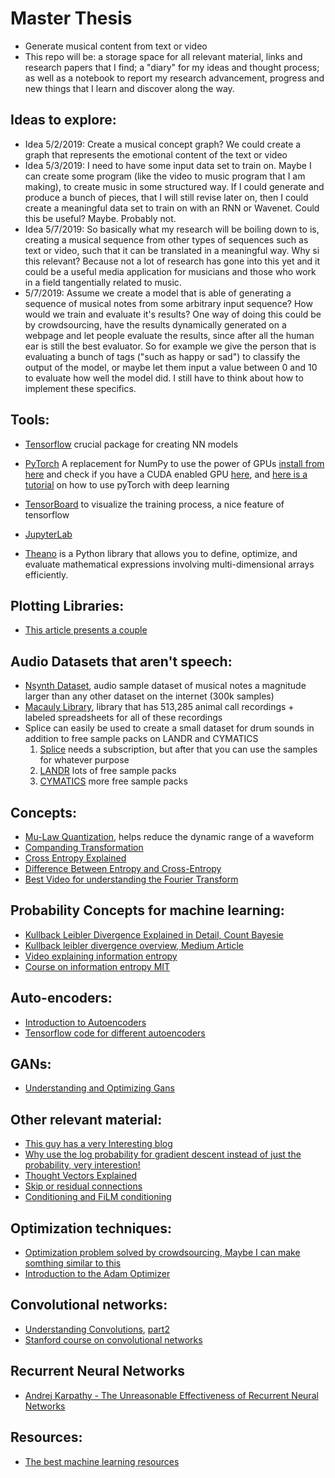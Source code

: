 # Master Thesis

* Generate musical content from text or video
* This repo will be: a storage space for all relevant material, links and research papers that I find; a "diary" for my ideas and thought process; as well as a notebook to report my research advancement, progress and new things that I learn and discover along the way.

## Ideas to explore:
* Idea 5/2/2019: Create a musical concept graph? We could create a graph that represents the emotional content of the text or video
* Idea 5/3/2019: I need to have some input data set to train on. Maybe I can create some program (like the video to music program that I am making), to create music in some structured way. If I could generate and produce a bunch of pieces, that I will still revise later on, then I could create a meaningful data set to train on with an RNN or Wavenet. Could this be useful? Maybe. Probably not.
* Idea 5/7/2019: So basically what my research will be boiling down to is, creating a musical sequence from other types of sequences such as text or video, such that it can be translated in a meaningful way. Why si this relevant? Because not a lot of research has gone into this yet and it could be a useful media application for musicians and those who work in a field tangentially related to music.
* 5/7/2019: Assume we create a model that is able of generating a sequence of musical notes from some arbitrary input sequence? How would we train and evaluate it's results? One way of doing this could be by crowdsourcing, have the results dynamically generated on a webpage and let people evaluate the results, since after all the human ear is still the best evaluator. So for example we give the person that is evaluating a bunch of tags ("such as happy or sad") to classify the output of the model, or maybe let them input a value between 0 and 10 to evaluate how well the model did. I still have to think about how to implement these specifics.

## Tools:
* [Tensorflow](https://www.tensorflow.org/install) crucial package for creating NN models
* [PyTorch](https://pytorch.org/tutorials/beginner/blitz/tensor_tutorial.html) A replacement for NumPy to use the power of GPUs [install from here](https://pytorch.org/get-started/locally/) and check if you have a CUDA enabled GPU [here](https://developer.nvidia.com/cuda-gpus), and [here is a tutorial](https://medium.com/@josh_2774/deep-learning-with-pytorch-9574e74d17ad) on how to use pyTorch with deep learning
* [TensorBoard](https://www.tensorflow.org/guide/summaries_and_tensorboard#setup) to visualize the training process, a nice feature of tensorflow
* [JupyterLab](https://jupyterlab.readthedocs.io/en/stable/getting_started/installation.html)

* [Theano](http://deeplearning.net/software/theano/) is a Python library that allows you to define, optimize, and evaluate mathematical expressions involving multi-dimensional arrays efficiently.

## Plotting Libraries:
* [This article presents a couple](https://mode.com/blog/python-data-visualization-libraries)

## Audio Datasets that aren't speech:
* [Nsynth Dataset](https://magenta.tensorflow.org/datasets/nsynth), audio sample dataset of musical notes a magnitude larger than any other dataset on the internet (300k samples)
* [Macauly Library](https://search.macaulaylibrary.org/catalog?mediaType=a), library that has 513,285 animal call recordings + labeled spreadsheets for all of these recordings
* Splice can easily be used to create a small dataset for drum sounds in addition to free sample packs on LANDR and CYMATICS
  1. [Splice](https://splice.com/) needs a subscription, but after that you can use the samples for whatever purpose
  2. [LANDR](https://samples.landr.com/) lots of free sample packs
  3. [CYMATICS](https://cymatics.fm/pages/free-download-vault) more free sample packs

## Concepts:
* [Mu-Law Quantization](https://en.wikipedia.org/wiki/%CE%9C-law_algorithm), helps reduce the dynamic range of a waveform
* [Companding Transformation](https://en.wikipedia.org/wiki/Companding)
* [Cross Entropy Explained](https://stackoverflow.com/questions/41990250/what-is-cross-entropy)
* [Difference Between Entropy and Cross-Entropy](https://towardsdatascience.com/demystifying-cross-entropy-e80e3ad54a8)
* [Best Video for understanding the Fourier Transform](https://www.youtube.com/watch?v=spUNpyF58BY)

## Probability Concepts for machine learning:
* [Kullback Leibler Divergence Explained in Detail, Count Bayesie](https://www.countbayesie.com/blog/2017/5/9/kullback-leibler-divergence-explained)
* [Kullback leibler divergence overview, Medium Article](https://medium.com/@samsachedina/demystified-kullback-leibler-divergence-3971f956ef34)
* [Video explaining information entropy](https://www.youtube.com/watch?v=LodZWzrbayY)
* [Course on information entropy MIT](https://www.youtube.com/watch?list=PLDDE03B3BDCA1D9B1&v=phxsQrZQupo)

## Auto-encoders:
* [Introduction to Autoencoders](https://towardsdatascience.com/deep-inside-autoencoders-7e41f319999f)
* [Tensorflow code for different autoencoders](https://github.com/nathanhubens/Autoencoders)

## GANs:
* [Understanding and Optimizing Gans](https://towardsdatascience.com/understanding-and-optimizing-gans-going-back-to-first-principles-e5df8835ae18)

## Other relevant material:
* [This guy has a very Interesting blog](https://www.countbayesie.com/all-posts)
* [Why use the log probability for gradient descent instead of just the probability, very interestion!](https://stats.stackexchange.com/questions/174481/why-to-optimize-max-log-probability-instead-of-probability)
* [Thought Vectors Explained](http://gabgoh.github.io/ThoughtVectors/)
* [Skip or residual connections](https://towardsdatascience.com/residual-blocks-building-blocks-of-resnet-fd90ca15d6ec)
* [Conditioning and FiLM conditioning](https://distill.pub/2018/feature-wise-transformations/)

## Optimization techniques:
* [Optimization problem solved by crowdsourcing, Maybe I can make somthing similar to this](https://koyama.xyz/project/sequential_line_search/)
* [Introduction to the Adam Optimizer](https://machinelearningmastery.com/adam-optimization-algorithm-for-deep-learning/)

## Convolutional networks:
* [Understanding Convolutions](https://adeshpande3.github.io/A-Beginner%27s-Guide-To-Understanding-Convolutional-Neural-Networks/), [part2](
https://adeshpande3.github.io/adeshpande3.github.io/A-Beginner's-Guide-To-Understanding-Convolutional-Neural-Networks-Part-2/)
* [Stanford course on convolutional networks](http://cs231n.github.io/)

## Recurrent Neural Networks
* [Andrej Karpathy - The Unreasonable Effectiveness of Recurrent Neural Networks](http://karpathy.github.io/2015/05/21/rnn-effectiveness/)

## Resources:
* [The best machine learning resources](https://medium.com/machine-learning-for-humans/how-to-learn-machine-learning-24d53bb64aa1)

